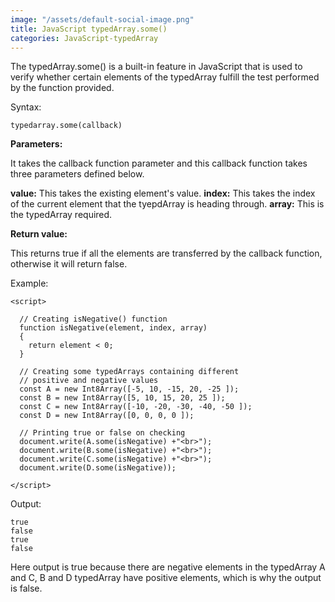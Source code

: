 ```yaml
---
image: "/assets/default-social-image.png"
title: JavaScript typedArray.some()
categories: JavaScript-typedArray
---
```


The typedArray.some() is a built-in feature in JavaScript that is used to verify whether certain elements of the typedArray fulfill the test performed by the function provided.

Syntax:

`typedarray.some(callback)`

**Parameters:**

It takes the callback function parameter and this callback function takes three parameters defined below.

**value:** This takes the existing element's value.
**index:** This takes the index of the current element that the tyepdArray is heading through.
**array:** This is the typedArray required.

**Return value:**

This returns true if all the elements are transferred by the callback function, otherwise it will return false.

Example:

```
<script> 
  
  // Creating isNegative() function 
  function isNegative(element, index, array) 
  { 
    return element < 0; 
  } 
  
  // Creating some typedArrays containing different  
  // positive and negative values 
  const A = new Int8Array([-5, 10, -15, 20, -25 ]); 
  const B = new Int8Array([5, 10, 15, 20, 25 ]); 
  const C = new Int8Array([-10, -20, -30, -40, -50 ]); 
  const D = new Int8Array([0, 0, 0, 0 ]); 
  
  // Printing true or false on checking 
  document.write(A.some(isNegative) +"<br>"); 
  document.write(B.some(isNegative) +"<br>"); 
  document.write(C.some(isNegative) +"<br>"); 
  document.write(D.some(isNegative)); 
    
</script> 
```

Output:

```
true
false
true
false
```

Here output is true because there are negative elements in the typedArray A and C, B and D typedArray have positive elements, which is why the output is false.